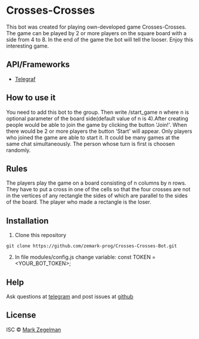 # Crosses-Crosses

This bot was created for playing own-developed game Crosses-Crosses.
The game can be played by 2 or more players on the square board with a side from 4 to 8.
In the end of the game the bot will tell the looser. Enjoy this interesting game.

## API/Frameworks
* [Telegraf](https://telegraf.js.org/#/)

## How to use it
You need to add this bot to the group. Then write /start_game n where n is optional parameter of the board side(default value of n is 4).After creating people would be able to join the game by clicking the button 'Join!'. When there would be 2 or more players the button 'Start' will appear. Only players who joined the game are able to start it. It could be many games at the same chat simultaneously. The person whose turn is first is choosen randomly.

## Rules
The players play the game on a board consisting of n columns by n
rows. They have to put a cross in one of the cells so that the four crosses are not in
the vertices of any rectangle the sides of which are parallel to the sides of the
board. The player who made a rectangle is the loser.

## Installation
1. Clone this repository
```
git clone https://github.com/zemark-prog/Crosses-Crosses-Bot.git
```
2. In file modules/config.js change variable:
const TOKEN = <YOUR_BOT_TOKEN>;

## Help
Ask questions at [telegram](https://t.me/zemark_ua) and post issues at [github](https://github.com/zemark-prog/Crosses-Crosses-Bot/issues)

## License
ISC © [Mark Zegelman](https://github.com/zemark-prog)

